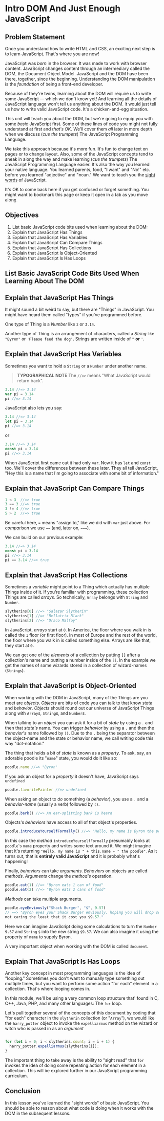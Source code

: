 # Intro DOM And Just Enough JavaScript

## Problem Statement

Once you understand how to write HTML and CSS, an exciting next step is to
learn JavaScript. That's where you are now!

JavaScript was _born_ in the browser. It was made to work with browser content.
JavaScript changes content through an intermediary called the DOM, the Document
Object Model. JavaScript and the DOM have been there, together, since the
beginning. Understanding the DOM manipulation is the _foundation_ of being a
front-end developer.

Because of they're twins, learning about the DOM will require us to write some
JavaScript &mdash; which we don't know yet! And learning all the details of
JavaScript language won't tell us anything about the DOM. It would just tell us
how to write valid JavaScript code. It's a chicken-and-egg situation.

This unit will teach you about the DOM, but we're going to equip you with some
_basic_ JavaScript first. Some of these lines of code you might not fully
understand at first and _that's OK_. We'll cover them _all_ later in more depth
when we discuss (*cue the trumpets*) The JavaScript Programming Language.

We take this approach because it's more fun. It's fun to change text on pages
or to change layout. Also, some of the JavaScript concepts tend to sneak in
along the way and make learning (*cue the trumpets*) The JavaScript Programming
Language easier. It's also the way you learned your native language. You
learned parents, food, "I want" and "No!" etc. before you learned "adjective"
and "noun." We want to teach you the [sight words][sight] of JavaScript.

It's OK to come back here if you get confused or forget something. You might
want to bookmark this page or keep it open in a tab as you move along.

## Objectives

1. List basic JavaScript code bits used when learning about the DOM:
2. Explain that JavaScript Has Things
3. Explain that JavaScript Has Variables
4. Explain that JavaScript Can Compare Things
5. Explain that JavaScript Has Collections
6. Explain that JavaScript Is Object-Oriented
6. Explain that JavaScript Is Has Loops

## List Basic JavaScript Code Bits Used When Learning About The DOM

## Explain that JavaScript Has Things

It might sound a bit weird to say, but there are "Things" in JavaScript. You
might have heard them called "types" if you've programmed before.

One type of Thing is a _Number_ like `2` or `3.14`.

Another type of Thing is an arrangement of characters, called a _String_ like
`"Byron"` or `'Please feed the dog'`. Strings are written inside of `"` **or**
`'`.

## Explain that JavaScript Has Variables

Sometimes you want to hold a `String` or a `Number` under another name.

> **TYPOGRAPHICAL NOTE** The `//=>` means "What JavaScript would return back".

```javascript
3.14 //=> 3.14
var pi = 3.14
pi //=> 3.14
```

JavaScript also lets you say:

```javascript
3.14 //=> 3.14
let pi = 3.14
pi //=> 3.14
```

or

```javascript
3.14 //=> 3.14
const pi = 3.14
pi //=> 3.14
```

When JavaScript first came out it had only `var`. Now it has `let` and `const`
too. We'll cover the differences between these later. They all tell JavaScript,
"Hey this is a name that I'm going to associate with some bit of information."

## Explain that JavaScript Can Compare Things

```javascript
1 < 3  //=> true
3 == 3 //=> true
3 != 4 //=> true
5 > 2  //=> true
```

Be careful here, `=` means "assign to," like we did with `var` just above. For
_comparison_ we use `==` (and, later on, `===`).

We can build on our previous example:

```javascript
3.14 //=> 3.14
const pi = 3.14
pi //=> 3.14
pi == 3.14 //=> true
```

## Explain that JavaScript Has Collections

Sometimes a _variable_ might point to a Thing which actually has multiple
Things inside of it. If you're familiar with programming, these collection
Things are called _arrays_. So technically, `Array` belongs with `String` and
`Number`.

```javascript
slytherins[0] //=> "Salazar Slytherin"
slytherins[1] //=> "Bellatrix Black"
slytherins[2] //=> "Draco Malfoy"
```

In JavaScript, _arrays_ start at `0`. In America, the floor where you walk in
is called the `1` floor (or first floor). In most of Europe and the rest of the
world, the floor where you walk in is called something else. Arrays are like
that, they start at `0`.

We can get one of the _elements_ of a collection by putting `[]` after a
collection's name and putting a number inside of the `[]`. In the example we
get the names of some wizards stored in a collection of wizard-names
(`Strings`).

## Explain that JavaScript is Object-Oriented

When working with the DOM in JavaScript, many of the Things are you meet are
_objects_. _Objects_ are bits of code you can talk to that know _state_ and
_behavior_. _Objects_ should round out our universe of JavaScript Things along
with `Array`s, `String`s, and `Number`s.

When talking to an _object_ you can ask it for a bit of _state_ by using a `.`
and then that _state's_ name. You can trigger _behavior_ by using a `.` and
then the _behavior's_ name followed by `()`. Due to the `.` being the separator
between the object-name and the state or behavior name, we call writing code
this way "dot-notation."

The thing that holds a bit of _state_ is known as a _property_. To ask, say, an
adorable poodle its "`name`" state, you would do it like so:


``` javascript
poodle.name //=> "Byron"
```

If you ask an object for a _property_ it doesn't have, JavaScript says
`undefined`

``` javascript
poodle.favoritePainter //=> undefined
```

When asking an object to _do_ something (a _behavior_),  you use a `.` and a
_behavior-name_ (usually a verb) followed by `()`.

```javascript
poodle.bark() //=> An ear-splitting bark is heard
```

Objects's _behaviors_ have access to all of that object's properties.

```javascript
poodle.introduceYourselfFormally() //=> "Hello, my name is Byron the poodle"
```

In this case the _method_ `introduceYourselfFormally` presumably looks at
`poodle`'s `name` property and writes some text around it. We might imagine
that it's returning `"Hello, my name is " + this.name + " the poodle"`. As it
turns out, that is **entirely valid JavaScript** and it is probably what's
happening!

Finally, _behaviors_ can take _arguments_. _Behaviors_ on objects are called
_methods_.  _Arguments_ change the _method's_ operation.

```javascript
poodle.eat(1) //=> "Byron eats 1 can of food"
poodle.eat(2) //=> "Byron eats 2 cans of food"
```

_Methods_ can take multiple arguments.

```javascript
poodle.eyeEnviously("Shack Burger", "$", 9.57)
// ==> "Byron eyes your Shack Burger enviously, hoping you will drop some,
not caring the least that it cost you $9.57."
```

Here we can imagine JavaScript doing some calculations to turn the `Number`
`9.57` and `String` `$` into the new string `$9.57`. We can also imagine it
using the property of `name` to supply Byron.

A very important object when working with the DOM is called `document`.

## Explain That JavaScript Is Has Loops

Another key concept in most programming languages is the idea of "looping."
Sometimes you don't want to manually type something out multiple times, but you
want to perform some action "for each" element in a collection. That's where
looping comes in.

In this module, we'll be using a very common loop structure that' found in C,
C++, Java, PHP, and many other languages: The `for` loop.

Let's pull together several of the concepts of this document by coding that
"for each" character in the `slytherin` collection (or "`Array`"), we would
like the `harry_potter` object to invoke the `expelliarmus` method on the
wizard or witch who is passed in as an _argument_

```javascript

for (let i = 0; i < slytherins.count; i = i + 1) {
  harry_potter.expelliarmus(slytherins[i]);
}

```

The important thing to take away is the ability to "sight read" that `for`
invokes the idea of doing some repeating action for each element in a
collection. This will be explored further in our JavaScript programming
curriculum.

## Conclusion

In this lesson you've learned the "sight words" of basic JavaScript. You should
be able to reason about what code is doing when it works with the DOM in the
subsequent lessons.

[sight]: https://en.wikipedia.org/wiki/Sight_word
